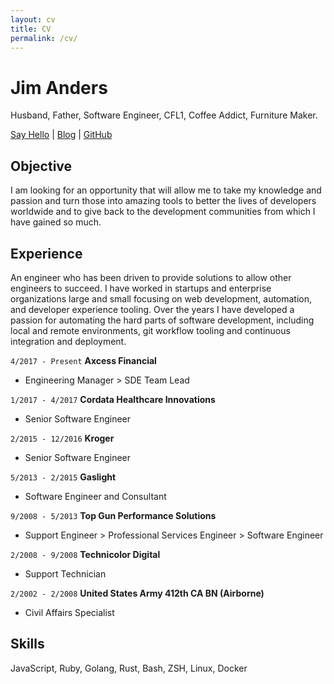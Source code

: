 ```yaml
---
layout: cv
title: CV
permalink: /cv/
---
```

# Jim Anders
Husband, Father, Software Engineer, CFL1, Coffee Addict, Furniture Maker.

<div id="webaddress">
<a href="mailto:jim@janders223.com?subject=Hello" target="_blank">Say Hello</a>
| <a href="https://janders223.com" target="_blank">Blog</a>
| <a href="https://github.com/janders223" target="_blank">GitHub</a>
</div>

## Objective

I am looking for an opportunity that will allow me to take my knowledge and passion and turn those into amazing tools to better the lives of developers worldwide and to give back to the development communities from which I have gained so much.


## Experience

An engineer who has been driven to provide solutions to allow other engineers to succeed. I have worked in startups and enterprise organizations large and small focusing on web development, automation, and developer experience tooling. Over the years I have developed a passion for automating the hard parts of software development, including local and remote environments, git workflow tooling and continuous integration and deployment.

`4/2017 - Present`
__Axcess Financial__
- Engineering Manager > SDE Team Lead

`1/2017 - 4/2017`
__Cordata Healthcare Innovations__
- Senior Software Engineer

`2/2015 - 12/2016`
__Kroger__
- Senior Software Engineer

`5/2013 - 2/2015`
__Gaslight__
- Software Engineer and Consultant

`9/2008 - 5/2013`
__Top Gun Performance Solutions__
- Support Engineer > Professional Services Engineer > Software Engineer

`2/2008 - 9/2008`
__Technicolor Digital__
- Support Technician

`2/2002 - 2/2008`
__United States Army 412th CA BN (Airborne)__
- Civil Affairs Specialist

## Skills

JavaScript, Ruby, Golang, Rust, Bash, ZSH, Linux, Docker
